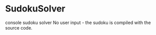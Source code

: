 SudokuSolver
============

console sudoku solver
No user input - the sudoku is compiled with the source code.
